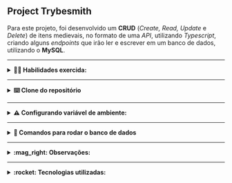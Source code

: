 ## Project Trybesmith

Para este projeto, foi desenvolvido um **CRUD** (_Create, Read, Update_ e _Delete_) de itens medievais, no formato de uma _API_, utilizando _Typescript_, criando alguns _endpoints_ que irão ler e escrever em um banco de dados, utilizando o **MySQL**.

---

<details>
  <summary>
    <strong> 👨‍💻 Habilidades exercida: </strong>
  </summary><br>


  - Declaração de variáveis e funções com tipagens _Typescript_

  - Construição de uma _API Node Express_ utilizando o _Typescript_

  - Aplicação de arquitetura _MSC_ (Camada de Controller e Service)

  - Utilização do bando de dados **MySQL**

  - Criação de endpoints no padrão _REST_

</details>

---
<details>
  <summary>
    <strong> ⌨️ Clone do repositório </strong>
  </summary><br>
  
  1. Clone o repositório
    - `git clone git@github.com:Adriana-coderstar/Trybesmith.git`
    
  2. Instale as dependências
    - `npm install`
    
 </details>

---
<details>
  <summary>
    <strong> ⚠ Configurando variável de ambiente: </strong>
  </summary><br>
  
 - Modificar o arquivo env.example para .env
 
 - Alterar DATABASE_URL="mysql://`USER:PASSWORD`@`localhost`:`PORT`/`NAME_DATABASE`"
 </details>
 
 ---
 
 <details>
  <summary>
    <strong>🏦 Comandos para rodar o banco de dados </strong>
  </summary><br>
  
 - Rodar aplicação com nodemon:
    - `npm run dev`
 
 - Gerar o banco de dados e as migrations 
    - `npx prisma generate`
    - `npx prisma migrate dev`
    
 </details>
 
 ---
 <details>
  <summary>
    <strong> :mag_right: Observações: </strong>
  </summary><br>
  
  1 - Rota `/products` o endpoint deve receber a seguinte estrutura:

```json
 {
   "name": "Espada longa",
   "amount": "30 peças de ouro"
 }
```

 2 - Rota `/users` o endpoint deve receber a seguinte estrutura:

```json
{
  "username": "string",
  "classe": "string",
  "level": 1,
  "password": "string"
}
```

3 - Rota `/orders` o endpoint deve receber a seguinte estrutura:

```json
 [
  {
    "id": 1,
    "userId": 2,
    "products": [1, 2]
   },
   {
    "id": 2,
    "userId": 2,
    "products": [3, 4]
   }
  ]
 ```

</details>

 
 ---
 
 
 <details>
  <summary>
   <strong> :rocket: Tecnologias utilizadas:</strong>
  </summary><br>
  
<a href="https://nodejs.org" target="_blank" rel="noreferrer"> <img src="https://www.svgrepo.com/show/303266/nodejs-icon-logo.svg" alt="nodejs"       width="40" height="40"/>  <a href="https://www.prisma.io/" target="_blank" rel="noreferrer"></a> <img src="https://www.freelogovectors.net/wp-content/uploads/2022/01/prisma_logo-freelogovectors.net_.png" alt="prisma"  width="40" height="40"/> <a href="https://git-scm.com/" target="_blank"   rel="noreferrer"> </a> <a href="https://www.mysql.com/" target="_blank" rel="noreferrer"> <img  src="https://raw.githubusercontent.com/devicons/devicon/master/icons/mysql/mysql-original-wordmark.svg" alt="mysql" width="40" height="40"/> <a   href="https://www.typescriptlang.org/" target="_blank" rel="noreferrer"> <img   src="https://raw.githubusercontent.com/devicons/devicon/master/icons/typescript/typescript-original.svg" alt="typescript" width="40" height="40"/> 
 
 </details>
